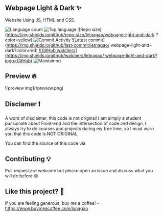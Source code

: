 ## Webpage Light & Dark ✨
Website Using JS, HTML and CSS.

![Language count](https://img.shields.io/github/languages/count/letnagao/webpage-light-and-dark?color=green)
![Top language](https://img.shields.io/github/languages/top/letnagao/webpage-light-and-dark?color=ff69b4)
![Repo size](https://img.shields.io/github/repo-size/letnagao/webpage-light-and-dark
?color=yellow)
![Commit Activity](https://img.shields.io/github/commit-activity/y/letnagao/webpage-light-and-dark?color=blue)
![Latest commit](https://img.shields.io/github/last-commit/letnagao/ webpage-light-and-dark?color=red)
[![GitHub watchers](https://img.shields.io/github/watchers/letnagao/ webpage-light-and-dark?logo=GitHub)](https://github.com/letnagao/webpage-light-and-dark/watchers)
![Maintained](https://img.shields.io/maintenance/yes/9999)

## Preview 🔥
<p>
![preview img](/preview.png)
</p>


## Disclamer ❗️
A word of disclaimer, this code is not original! 
I am simply a student passionate about Front-end and the intersection of code and design, I always try to do courses and projects during my free time, so I must warn you that this code is NOT ORIGINAL.

You can find the source of this code via: 
## Contributing 💡
Pull request are welcome but please open an issue and discuss what you will do before 😊

## Like this project? 💖

If you are feeling generous, buy me a coffee! - https://www.buymeacoffee.com/lunagao


